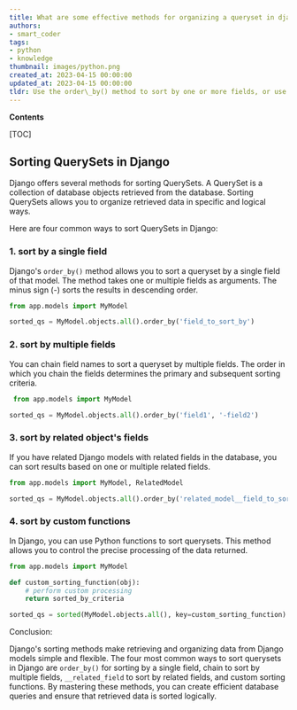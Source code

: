```yaml
---
title: What are some effective methods for organizing a queryset in django?
authors:
- smart_coder
tags:
- python
- knowledge
thumbnail: images/python.png
created_at: 2023-04-15 00:00:00
updated_at: 2023-04-15 00:00:00
tldr: Use the order\_by() method to sort by one or more fields, or use the annotate() method to add annotations and sort by those values.
---
```


**Contents**

[TOC]

## Sorting QuerySets in Django

Django offers several methods for sorting QuerySets. A QuerySet is a collection of database objects retrieved from the database. Sorting QuerySets allows you to organize retrieved data in specific and logical ways. 

Here are four common ways to sort QuerySets in Django:


### 1. sort by a single field

Django's ```order_by()``` method allows you to sort a queryset by a single field of that model. The method takes one or multiple fields as arguments. The minus sign (-) sorts the results in descending order.

```python
from app.models import MyModel

sorted_qs = MyModel.objects.all().order_by('field_to_sort_by')
```

### 2. sort by multiple fields 

You can chain field names to sort a queryset by multiple fields. The order in which you chain the fields determines the primary and subsequent sorting criteria.

```python
 from app.models import MyModel

sorted_qs = MyModel.objects.all().order_by('field1', '-field2')
```

### 3. sort by related object's fields

If you have related Django models with related fields in the database, you can sort results based on one or multiple related fields.

```python
from app.models import MyModel, RelatedModel

sorted_qs = MyModel.objects.all().order_by('related_model__field_to_sort_by')
```

### 4. sort by custom functions

In Django, you can use Python functions to sort querysets. This method allows you to control the precise processing of the data returned.

```python
from app.models import MyModel

def custom_sorting_function(obj):
    # perform custom processing
    return sorted_by_criteria

sorted_qs = sorted(MyModel.objects.all(), key=custom_sorting_function)
```

Conclusion:

Django's sorting methods make retrieving and organizing data from Django models simple and flexible. The four most common ways to sort querysets in Django are ```order_by()``` for sorting by a single field, chain to sort by multiple fields, ```__related_field``` to sort by related fields, and custom sorting functions. By mastering these methods, you can create efficient database queries and ensure that retrieved data is sorted logically.
